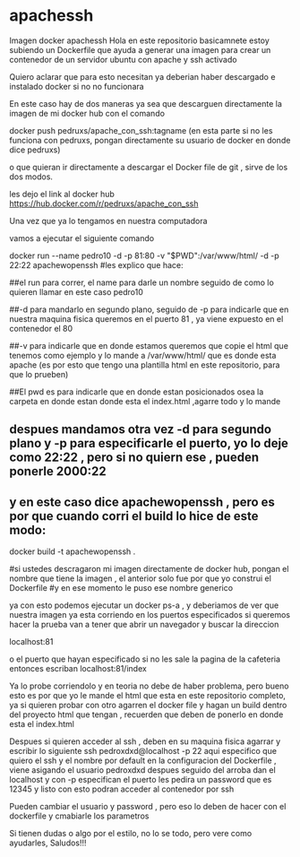 # apachessh
Imagen docker apachessh
Hola en este repositorio basicamnete estoy subiendo un Dockerfile que ayuda a generar una imagen para crear un contenedor de 
un servidor ubuntu con apache y ssh activado

Quiero aclarar que para esto necesitan ya  deberian haber descargado e instalado docker si no no funcionara 

En este caso hay de dos maneras ya sea que descarguen directamente la imagen de mi docker hub con el comando

docker push pedruxs/apache_con_ssh:tagname
(en esta parte si no les funciona con pedruxs, pongan directamente su usuario  de docker en donde dice pedruxs)

o que quieran ir directamente a descargar el Docker file de git , sirve de los dos modos.

les dejo el link al docker hub
https://hub.docker.com/r/pedruxs/apache_con_ssh

Una vez que ya lo tengamos en nuestra computadora 

vamos a ejecutar el siguiente comando 

docker run --name pedro10 -d -p 81:80 -v "$PWD":/var/www/html/ -d -p 22:22 apachewopenssh
#les explico que hace:

##el run para correr, el name para darle un nombre seguido de como lo quieren llamar en este caso pedro10

##-d para mandarlo en segundo plano, seguido de -p para indicarle que en nuestra maquina fisica queremos en el puerto 81 , ya viene expuesto en el contenedor el 80

##-v para indicarle que en donde estamos queremos que copie el html que tenemos como ejemplo y lo mande a /var/www/html/ que es donde esta apache
(es por esto que tengo una plantilla html en este repositorio, para que lo prueben)

##El pwd es para indicarle que en donde estan posicionados osea la carpeta en donde estan donde esta el index.html ,agarre todo y lo mande 

## despues mandamos otra vez -d para segundo plano y -p para especificarle el puerto, yo lo deje como 22:22 , pero si no quiern ese , pueden ponerle 2000:22
## y en este caso dice apachewopenssh , pero es por que cuando corri el build lo hice de este modo:
docker build -t apachewopenssh .

#si ustedes descragaron mi imagen directamente de docker hub, pongan el nombre que tiene la imagen , el anterior solo fue por que yo construi el Dockerfile 
#y en ese momento le puso ese nombre generico 

ya con esto podemos ejecutar un docker ps-a , y deberiamos de ver que nuestra imagen ya esta corriendo en los puertos especificados
si queremos hacer la prueba
van a tener que abrir un navegador y buscar la direccion

localhost:81 

o el puerto que hayan especificado si no les sale la pagina de la cafeteria entonces escriban
localhost:81/index

Ya lo probe corriendolo y en teoria no debe de haber problema, pero bueno esto es por que yo le mande el html que esta en este repositorio completo, ya si quieren probar con otro
agarren el docker file y hagan un build dentro del proyecto html que tengan , recuerden que deben de ponerlo en donde esta el index.html

Despues si quieren acceder al ssh , deben en su maquina fisica agarrar y escribir lo siguiente
ssh pedroxdxd@localhost -p 22
aqui especifico que quiero el ssh y el nombre por default en la configuracion del Dockerfile , viene asigando el usuario pedroxdxd
despues seguido del arroba dan el localhost y con -p especifican el puerto
les pedira un password que es 12345 
y listo con esto podran acceder al contenedor 
por ssh 

Pueden cambiar el usuario y password , pero eso lo deben de hacer con el dockerfile y cmabiarle los parametros

Si tienen dudas o algo por el estilo, no lo se todo, pero vere como ayudarles, Saludos!!!




